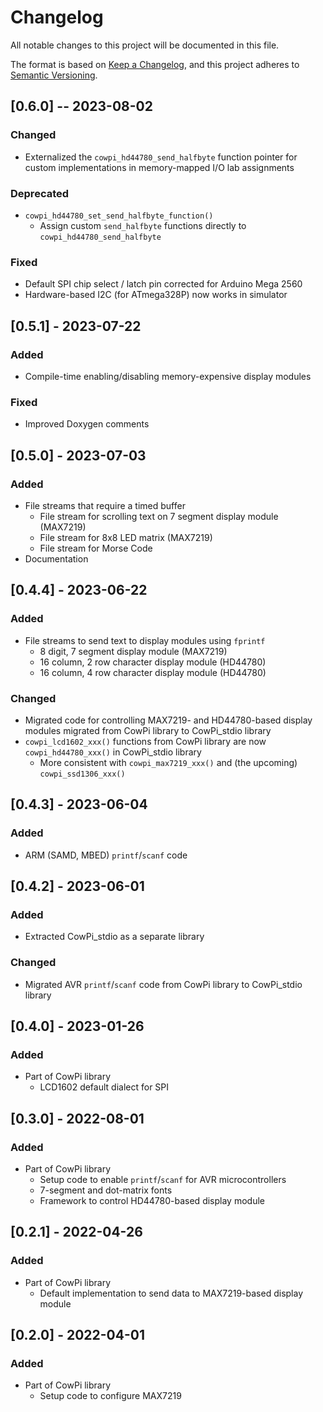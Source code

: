 # Changelog

All notable changes to this project will be documented in this file.

The format is based on [Keep a Changelog](https://keepachangelog.com/en/1.0.0/),
and this project adheres to
[Semantic Versioning](https://semver.org/spec/v2.0.0.html).

<!--

## [major.minor.patch] - yyyy-mm-dd

-->

<!--
- `Added` for new features.
- `Changed` for changes in existing functionality.
- `Deprecated` for soon-to-be removed features.
- `Removed` for now removed features.
- `Fixed` for any bug fixes.
- `Security` in case of vulnerabilities.
-->

<!--
## [TODO]
- Add `include/` directory? (more conformal to PlatformIO)
- Code for controlling SSD1306-based display modules
- File stream for OLED matrix (SSD1306)
- File stream for arbitrary Arduino Stream
- File stream for arbitrary UART
- Fix printf on Nano 33 BLE
- Code for chained MAX7219 modules
- tweak configuration code
- port to Raspberry Pi Pico SDK framework
- Buffer timer for ATmega4809, SAMD21
- Rename stdio setup
-->

## [0.6.0] -- 2023-08-02

### Changed

- Externalized the `cowpi_hd44780_send_halfbyte` function pointer for custom implementations in memory-mapped I/O lab assignments

### Deprecated

- `cowpi_hd44780_set_send_halfbyte_function()`
  - Assign custom `send_halfbyte` functions directly to `cowpi_hd44780_send_halfbyte`

### Fixed

- Default SPI chip select / latch pin corrected for Arduino Mega 2560
- Hardware-based I2C (for ATmega328P) now works in simulator

## [0.5.1] - 2023-07-22

### Added

- Compile-time enabling/disabling memory-expensive display modules

### Fixed

- Improved Doxygen comments

## [0.5.0] - 2023-07-03

### Added

- File streams that require a timed buffer
  - File stream for scrolling text on 7 segment display module (MAX7219)
  - File stream for 8x8 LED matrix (MAX7219)
  - File stream for Morse Code
- Documentation

## [0.4.4] - 2023-06-22

### Added

- File streams to send text to display modules using `fprintf`
  - 8 digit, 7 segment display module (MAX7219)
  - 16 column, 2 row character display module (HD44780)
  - 16 column, 4 row character display module (HD44780)

### Changed

- Migrated code for controlling MAX7219- and HD44780-based display modules migrated from CowPi library to CowPi_stdio library
- `cowpi_lcd1602_xxx()` functions from CowPi library are now `cowpi_hd44780_xxx()` in CowPi_stdio library
  - More consistent with `cowpi_max7219_xxx()` and (the upcoming) `cowpi_ssd1306_xxx()`

## [0.4.3] - 2023-06-04

### Added

- ARM (SAMD, MBED) `printf`/`scanf` code

## [0.4.2] - 2023-06-01

### Added

- Extracted CowPi_stdio as a separate library

### Changed

- Migrated AVR `printf`/`scanf` code from CowPi library to CowPi_stdio library

## [0.4.0] - 2023-01-26

### Added

- Part of CowPi library
  - LCD1602 default dialect for SPI

## [0.3.0] - 2022-08-01

### Added

- Part of CowPi library
  - Setup code to enable `printf`/`scanf` for AVR microcontrollers
  - 7-segment and dot-matrix fonts
  - Framework to control HD44780-based display module

## [0.2.1] - 2022-04-26

### Added

- Part of CowPi library
  - Default implementation to send data to MAX7219-based display module

## [0.2.0] - 2022-04-01

### Added

- Part of CowPi library
  - Setup code to configure MAX7219
